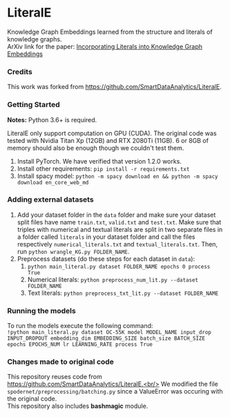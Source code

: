 # LiteralE
Knowledge Graph Embeddings learned from the structure and literals of knowledge graphs.<br/>
ArXiv link for the paper: [Incorporating Literals into Knowledge Graph Embeddings](https://arxiv.org/abs/1802.00934)

### Credits

This work was forked from https://github.com/SmartDataAnalytics/LiteralE.

### Getting Started

**Notes:** Python 3.6+ is required.

LiteralE only support computation on GPU (CUDA). The original code was tested with Nvidia Titan Xp (12GB) and RTX 2080Ti (11GB). 6 or 8GB of memory should also be enough though we couldn't test them.

1. Install PyTorch. We have verified that version 1.2.0 works.
2. Install other requirements: `pip install -r requirements.txt`
3. Install spacy model: `python -m spacy download en && python -m spacy download en_core_web_md`

### Adding external datasets

1. Add your dataset folder in the `data` folder and make sure your dataset split files have name `train.txt`, `valid.txt` and `test.txt`. Make sure that triples with numerical and textual literals are split in two separate files in a folder called `literals` in your dataset folder and call the files respectively `numerical_literals.txt` and `textual_literals.txt`. Then, run `python wrangle_KG.py FOLDER_NAME`.
2. Preprocess datasets (do these steps for each dataset in `data`):
    1. `python main_literal.py dataset FOLDER_NAME epochs 0 process True`
    2. Numerical literals: `python preprocess_num_lit.py --dataset FOLDER_NAME`
    3. Text literals: `python preprocess_txt_lit.py --dataset FOLDER_NAME`

### Running the models

To run the models execute the following command:<br/>
`!python main_literal.py dataset OC-55K model MODEL_NAME input_drop INPUT_DROPOUT embedding_dim EMBEDDING_SIZE batch_size BATCH_SIZE epochs EPOCHS_NUM lr LEARNING_RATE process True`

### Changes made to original code

This repository reuses code from https://github.com/SmartDataAnalytics/LiteralE.<br/>
We modified the file `spodernet/preprocessing/batching.py` since a ValueError was occuring with the original code.<br/>
This repository also includes **bashmagic** module.

